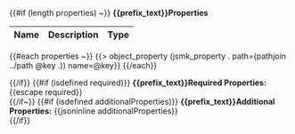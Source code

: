 {{#if (length properties) ~}}
**{{prefix_text}}Properties**

|Name|Description|Type|
|----|-----------|----|
{{#each properties ~}}
{{> object_property (jsmk_property . path=(pathjoin ../path @key .)) name=@key}}
{{/each}}

{{/if}}
{{#if (isdefined required)}}
**{{prefix_text}}Required Properties:** {{escape required}}<br/>
{{/if~}}
{{#if (isdefined additionalProperties)}}
**{{prefix_text}}Additional Properties:** {{jsoninline additionalProperties}}<br/>
{{/if}}

